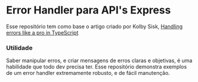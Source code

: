 # Error Handler para API's Express

Esse repositório tem como base o artigo criado por Kolby Sisk, [Handling errors like a pro in TypeScript](https://engineering.udacity.com/handling-errors-like-a-pro-in-typescript-d7a314ad4991)

### Utilidade
Saber manipular erros, e criar mensagens de erros claras e objetivas, é uma habilidade que todo dev precisa ter.
Esse repositório demonstra exemplos de um error handler extremamente robusto, e de fácil manutenção.